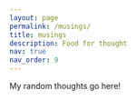 ```yaml
---
layout: page
permalink: /musings/
title: musings
description: Food for thought
nav: true
nav_order: 9
---
```


My random thoughts go here!